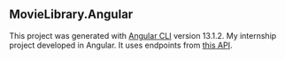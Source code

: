 ## MovieLibrary.Angular

This project was generated with [Angular CLI](https://github.com/angular/angular-cli) version 13.1.2.
My internship project developed in Angular. It uses endpoints from [this API](https://github.com/Veljanovskii/MovieLibrary).
